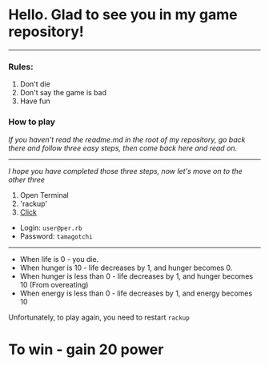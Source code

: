 # Hello. Glad to see you in my game repository!
___

### Rules: 
1. Don't die
2. Don't say the game is bad
3. Have fun

### How to play
_If you haven't read the readme.md in the root of my repository,
go back there and follow three easy steps, then come back here and read on._
___
_I hope you have completed those three steps, now let's move on to the other three_

1. Open Terminal
2. 'rackup'
3.  [Click](http://[::1]:9292) 

* Login: `user@per.rb`
* Password: `tamagotchi`
___
* When life is 0 - you die.
* When hunger is 10 - life decreases by 1, and hunger becomes 0.
* When hunger is less than 0 - life decreases by 1, and hunger becomes 10 (From overeating)
* When energy is less than 0 - life decreases by 1, and energy becomes 10

Unfortunately, to play again, you need to restart `rackup`

# **To win - gain 20 power**